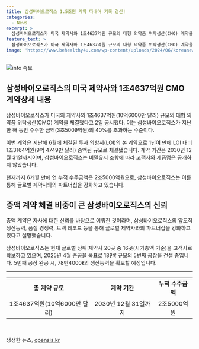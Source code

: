 ```yaml
---
title: 삼성바이오로직스 1.5조원 계약 따내며 기록 경신!
categories:
  - News
excerpt: >
  삼성바이오로직스가 미국 제약사와 1조4637억원 규모의 대형 의약품 위탁생산(CMO) 계약을 체결했다. 이는 지난 해 수주한 금액의 40%를 초과하는 규모로, LOI 대비 1조3164억원 증액된 계약으로 2030년 12월 31일까지 유효하다. 이를 통해 연 누적 수주금액 2조5000억원을 돌파했으며, 삼성바이오로직스는 현재 글로벌 상위 제약사 16곳을 고객사로 확보하고 있다. 2025년 4월까지 18만ℓ 규모의 5공장을 건설해 78만4000ℓ의 생산능력을 확보할 계획이다.
feature_text: >
  삼성바이오로직스가 미국 제약사와 1조4637억원 규모의 대형 의약품 위탁생산(CMO) 계약을 체결했다. 이는 지난 해 수주한 금액의 40%를 초과하는 규모로, LOI 대비 1조3164억원 증액된 계약으로 2030년 12월 31일까지 유효하다. 이를 통해 연 누적 수주금액 2조5000억원을 돌파했으며, 삼성바이오로직스는 현재 글로벌 상위 제약사 16곳을 고객사로 확보하고 있다. 2025년 4월까지 18만ℓ 규모의 5공장을 건설해 78만4000ℓ의 생산능력을 확보할 계획이다.
image: 'https://www.behealthy4u.com/wp-content/uploads/2024/06/koreanews.jpg'
---
```


<p><img src="https://www.behealthy4u.com/wp-content/uploads/2024/06/koreanews.jpg" alt="info 속보" /></p>

<h2 data-ke-size="size26">삼성바이오로직스의 미국 제약사와 1조4637억원 CMO 계약상세 내용</h2>

<p data-ke-size="size16">삼성바이오로직스가 미국의 제약사와 1조4637억원(10억6000만 달러) 규모의 대형 의약품 위탁생산(CMO) 계약을 체결했다고 2일 공시했다. 이는 삼성바이오로직스가 지난 한 해 동안 수주한 금액(3조5009억원)의 40%를 초과하는 수준이다.</p>

<p data-ke-size="size16">이번 계약은 지난해 6월에 체결된 투자 의향서(LOI)의 본 계약으로 1년여 만에 LOI 대비 1조3164억원(9억 4749만 달러) 증액된 규모로 체결됐습니다. 계약 기간은 2030년 12월 31일까지이며, 삼성바이오로직스는 비밀유지 조항에 따라 고객사와 제품명은 공개하지 않았습니다.</p>

<p data-ke-size="size16">현재까지 6개월 만에 연 누적 수주금액은 2조5000억원으로, 삼성바이오로직스는 이를 통해 글로벌 제약사와의 파트너십을 강화하고 있습니다.</p>

<h2 data-ke-size="size26">증액 계약 체결 비중이 큰 삼성바이오로직스의 신뢰</h2>

<p data-ke-size="size16">증액 계약은 자사에 대한 신뢰를 바탕으로 이뤄진 것이라며, 삼성바이오로직스의 압도적 생산능력, 품질 경쟁력, 트랙 레코드 등을 통해 글로벌 제약사와의 파트너십을 강화하고 있다고 설명했습니다.</p>

<p data-ke-size="size16">삼성바이오로직스는 현재 글로벌 상위 제약사 20곳 중 16곳(시가총액 기준)을 고객사로 확보하고 있으며, 2025년 4월 준공을 목표로 18만ℓ 규모의 5번째 공장을 건설 중입니다. 5번째 공장 완공 시, 78만4000ℓ의 생산능력을 확보할 예정입니다.</p>

<hr>

<table>
<tbody>
<tr>
<td style="text-align: center; height: 17px;"><b>총 계약 규모</b></td>
<td style="text-align: center; height: 17px;"><b>계약 기간</b></td>
<td style="text-align: center; height: 17px;"><b>누적 수주금액</b></td>
</tr>
<tr>
<td style="text-align: center; height: 17px;">1조4637억원(10억6000만 달러)</td>
<td style="text-align: center; height: 17px;">2030년 12월 31일까지</td>
<td style="text-align: center; height: 17px;">2조5000억원</td>
</tr>
</tbody>
</table>

<p data-ke-size="size16">&nbsp;</p>
생생한 뉴스, <a href="https://opensis.kr" rel="dofollow">opensis.kr</a>



